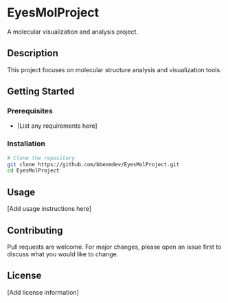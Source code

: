 # EyesMolProject

A molecular visualization and analysis project.

## Description

This project focuses on molecular structure analysis and visualization tools.

## Getting Started

### Prerequisites

- [List any requirements here]

### Installation

```bash
# Clone the repository
git clone https://github.com/bbeomdev/EyesMolProject.git
cd EyesMolProject
```

## Usage

[Add usage instructions here]

## Contributing

Pull requests are welcome. For major changes, please open an issue first to discuss what you would like to change.

## License

[Add license information]